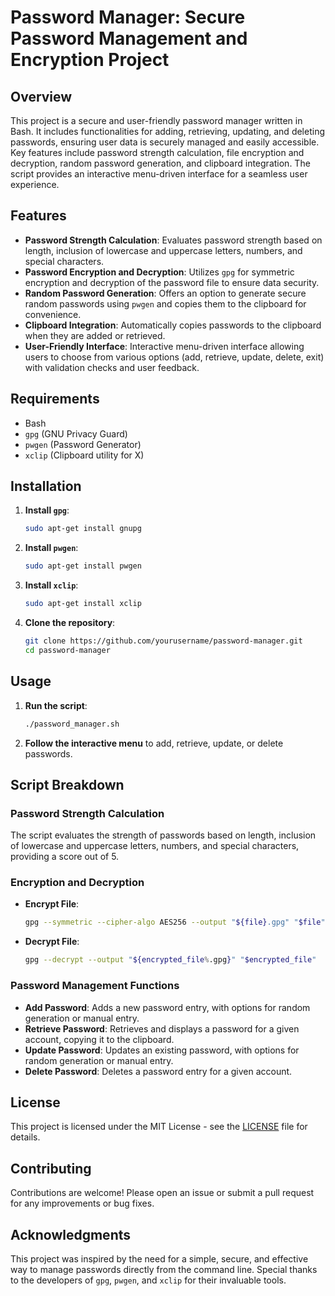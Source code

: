 # Password Manager: Secure Password Management and Encryption Project

## Overview

This project is a secure and user-friendly password manager written in Bash. It includes functionalities for adding, retrieving, updating, and deleting passwords, ensuring user data is securely managed and easily accessible. Key features include password strength calculation, file encryption and decryption, random password generation, and clipboard integration. The script provides an interactive menu-driven interface for a seamless user experience.

## Features

- **Password Strength Calculation**: Evaluates password strength based on length, inclusion of lowercase and uppercase letters, numbers, and special characters.
- **Password Encryption and Decryption**: Utilizes `gpg` for symmetric encryption and decryption of the password file to ensure data security.
- **Random Password Generation**: Offers an option to generate secure random passwords using `pwgen` and copies them to the clipboard for convenience.
- **Clipboard Integration**: Automatically copies passwords to the clipboard when they are added or retrieved.
- **User-Friendly Interface**: Interactive menu-driven interface allowing users to choose from various options (add, retrieve, update, delete, exit) with validation checks and user feedback.

## Requirements

- Bash
- `gpg` (GNU Privacy Guard)
- `pwgen` (Password Generator)
- `xclip` (Clipboard utility for X)

## Installation

1. **Install `gpg`**:
    ```sh
    sudo apt-get install gnupg
    ```

2. **Install `pwgen`**:
    ```sh
    sudo apt-get install pwgen
    ```

3. **Install `xclip`**:
    ```sh
    sudo apt-get install xclip
    ```

4. **Clone the repository**:
    ```sh
    git clone https://github.com/yourusername/password-manager.git
    cd password-manager
    ```

## Usage

1. **Run the script**:
    ```sh
    ./password_manager.sh
    ```

2. **Follow the interactive menu** to add, retrieve, update, or delete passwords.

## Script Breakdown

### Password Strength Calculation

The script evaluates the strength of passwords based on length, inclusion of lowercase and uppercase letters, numbers, and special characters, providing a score out of 5.

### Encryption and Decryption

- **Encrypt File**:
    ```sh
    gpg --symmetric --cipher-algo AES256 --output "${file}.gpg" "$file"
    ```

- **Decrypt File**:
    ```sh
    gpg --decrypt --output "${encrypted_file%.gpg}" "$encrypted_file"
    ```

### Password Management Functions

- **Add Password**: Adds a new password entry, with options for random generation or manual entry.
- **Retrieve Password**: Retrieves and displays a password for a given account, copying it to the clipboard.
- **Update Password**: Updates an existing password, with options for random generation or manual entry.
- **Delete Password**: Deletes a password entry for a given account.

## License

This project is licensed under the MIT License - see the [LICENSE](LICENSE) file for details.

## Contributing

Contributions are welcome! Please open an issue or submit a pull request for any improvements or bug fixes.

## Acknowledgments

This project was inspired by the need for a simple, secure, and effective way to manage passwords directly from the command line. Special thanks to the developers of `gpg`, `pwgen`, and `xclip` for their invaluable tools.

